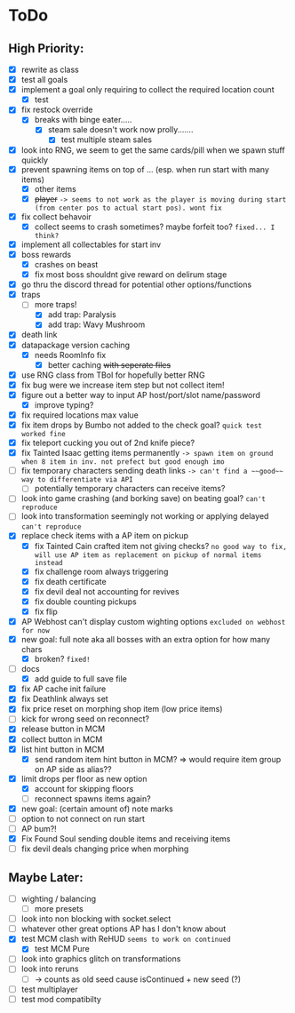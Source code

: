# ToDo 
## High Priority:
- [x] rewrite as class
- [x] test all goals
- [x] implement a goal only requiring to collect the required location count
  - [x] test
- [x] fix restock override
  - [x] breaks with binge eater.....
    - [x] steam sale doesn't work now prolly.......
      - [x] test multiple steam sales
- [x] look into RNG, we seem to get the same cards/pill when we spawn stuff quickly
- [x] prevent spawning items on top of ... (esp. when run start with many items)
  - [x] other items
  - [x] ~~player~~ `-> seems to not work as the player is moving during start (from center pos to actual start pos). wont fix`
- [x] fix collect behavoir
  - [x] collect seems to crash sometimes? maybe forfeit too? `fixed... I think?`
- [x] implement all collectables for start inv
- [x] boss rewards
  - [x] crashes on beast
  - [x] fix most boss shouldnt give reward on delirum stage
- [x] go thru the discord thread for potential other options/functions
- [x] traps
  - [ ] more traps!
    - [x] add trap: Paralysis 
    - [x] add trap: Wavy Mushroom
- [x] death link
- [x] datapackage version caching
  - [x] needs RoomInfo fix
    - [x] better caching ~~with seperate files~~
- [x] use RNG class from TBoI for hopefully better RNG
- [x] fix bug were we increase item step but not collect item!
- [x] figure out a better way to input AP host/port/slot name/password
  - [x] improve typing?
- [x] fix required locations max value
- [x] fix item drops by Bumbo not added to the check goal? `quick test worked fine`
- [x] fix teleport cucking you out of 2nd knife piece?
- [x] fix Tainted Isaac getting items permanently `-> spawn item on ground when 8 item in inv. not prefect but good enough imo`
- [ ] fix temporary characters sending death links `-> can't find a ~~good~~ way to differentiate via API`
  - [ ] potentially temporary characters can receive items?
- [ ] look into game crashing (and borking save) on beating goal? `can't reproduce`
- [ ] look into transformation seemingly not working or applying delayed `can't reproduce`
- [x] replace check items with a AP item on pickup
  - [x] fix Tainted Cain crafted item not giving checks? `no good way to fix, will use AP item as replacement on pickup of normal items instead`
  - [x] fix challenge room always triggering
  - [x] fix death certificate
  - [x] fix devil deal not accounting for revives
  - [x] fix double counting pickups
  - [x] fix flip
- [x] AP Webhost can't display custom wighting options `excluded on webhost for now`
- [x] new goal: full note aka all bosses with an extra option for how many chars
  - [x] broken? `fixed!`
- [ ] docs
  - [x] add guide to full save file  
- [x] fix AP cache init failure
- [x] fix Deathlink always set
- [x] fix price reset on morphing shop item (low price items)
- [ ] kick for wrong seed on reconnect?
- [x] release button in MCM
- [x] collect button in MCM
- [x] list hint button in MCM
  - [x] send random item hint button in MCM? => would require item group on AP side as alias??
- [x] limit drops per floor as new option
  - [x] account for skipping floors
  - [ ] reconnect spawns items again?
- [x] new goal: (certain amount of) note marks
- [ ] option to not connect on run start
- [ ] AP bum?!
- [x] Fix Found Soul sending double items and receiving items
- [ ] fix devil deals changing price when morphing

## Maybe Later:
- [ ] wighting / balancing
  - [ ] more presets
- [ ] look into non blocking with socket.select
- [ ] whatever other great options AP has I don't know about
- [x] test MCM clash with ReHUD `seems to work on continued`
  - [x] test MCM Pure
- [ ] look into graphics glitch on transformations
- [ ] look into reruns
  - [ ] -> counts as old seed cause isContinued + new seed (?)
- [ ] test multiplayer
- [ ] test mod compatibilty
